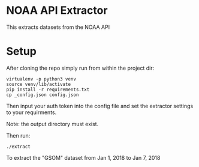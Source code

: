 # NOAA API Extractor
This extracts datasets from the NOAA API

# Setup 

After cloning the repo simply run from within the project dir:

```
virtualenv -p python3 venv
source venv/lib/activate
pip install -r requirements.txt
cp _config.json config.json
```

Then input your auth token into the config file and set the extractor settings to your requirments. 

Note: the output directory must exist.

Then run:

```
./extract
```

To extract the "GSOM" dataset from Jan 1, 2018 to Jan 7, 2018


